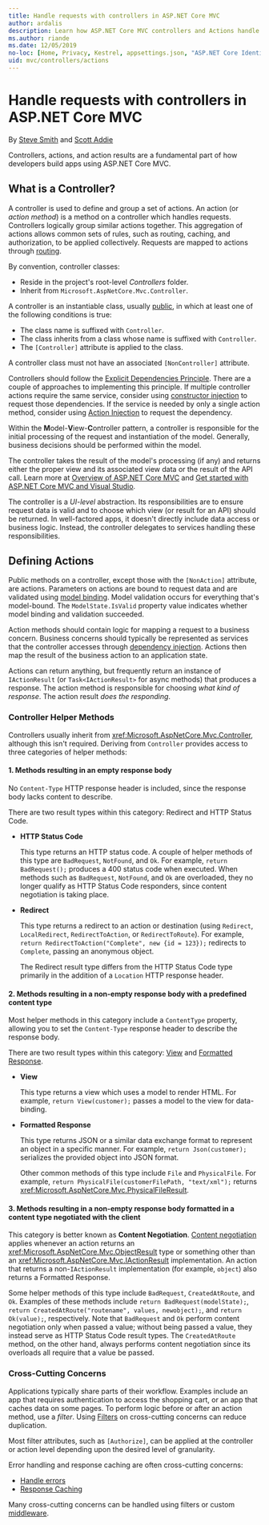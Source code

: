 ```yaml
---
title: Handle requests with controllers in ASP.NET Core MVC
author: ardalis
description: Learn how ASP.NET Core MVC controllers and Actions handle requests and return responses.
ms.author: riande
ms.date: 12/05/2019
no-loc: [Home, Privacy, Kestrel, appsettings.json, "ASP.NET Core Identity", cookie, Cookie, Blazor, "Blazor Server", "Blazor WebAssembly", "Identity", "Let's Encrypt", Razor, SignalR]
uid: mvc/controllers/actions
---
```

# Handle requests with controllers in ASP.NET Core MVC

By [Steve Smith](https://ardalis.com/) and [Scott Addie](https://github.com/scottaddie)

Controllers, actions, and action results are a fundamental part of how developers build apps using ASP.NET Core MVC.

## What is a Controller?

A controller is used to define and group a set of actions. An action (or *action method*) is a method on a controller which handles requests. Controllers logically group similar actions together. This aggregation of actions allows common sets of rules, such as routing, caching, and authorization, to be applied collectively. Requests are mapped to actions through [routing](xref:mvc/controllers/routing).

By convention, controller classes:

* Reside in the project's root-level *Controllers* folder.
* Inherit from `Microsoft.AspNetCore.Mvc.Controller`.

A controller is an instantiable class, usually [public](/dotnet/csharp/language-reference/keywords/public), in which at least one of the following conditions is true:

* The class name is suffixed with `Controller`.
* The class inherits from a class whose name is suffixed with `Controller`.
* The `[Controller]` attribute is applied to the class.

A controller class must not have an associated `[NonController]` attribute.

Controllers should follow the [Explicit Dependencies Principle](/dotnet/standard/modern-web-apps-azure-architecture/architectural-principles#explicit-dependencies). There are a couple of approaches to implementing this principle. If multiple controller actions require the same service, consider using [constructor injection](xref:mvc/controllers/dependency-injection#constructor-injection) to request those dependencies. If the service is needed by only a single action method, consider using [Action Injection](xref:mvc/controllers/dependency-injection#action-injection-with-fromservices) to request the dependency.

Within the **M**odel-**V**iew-**C**ontroller pattern, a controller is responsible for the initial processing of the request and instantiation of the model. Generally, business decisions should be performed within the model.

The controller takes the result of the model's processing (if any) and returns either the proper view and its associated view data or the result of the API call. Learn more at [Overview of ASP.NET Core MVC](xref:mvc/overview) and [Get started with ASP.NET Core MVC and Visual Studio](xref:tutorials/first-mvc-app/start-mvc).

The controller is a *UI-level* abstraction. Its responsibilities are to ensure request data is valid and to choose which view (or result for an API) should be returned. In well-factored apps, it doesn't directly include data access or business logic. Instead, the controller delegates to services handling these responsibilities.

## Defining Actions

Public methods on a controller, except those with the `[NonAction]` attribute, are actions. Parameters on actions are bound to request data and are validated using [model binding](xref:mvc/models/model-binding). Model validation occurs for everything that's model-bound. The `ModelState.IsValid` property value indicates whether model binding and validation succeeded.

Action methods should contain logic for mapping a request to a business concern. Business concerns should typically be represented as services that the controller accesses through [dependency injection](xref:mvc/controllers/dependency-injection). Actions then map the result of the business action to an application state.

Actions can return anything, but frequently return an instance of `IActionResult` (or `Task<IActionResult>` for async methods) that produces a response. The action method is responsible for choosing *what kind of response*. The action result *does the responding*.

### Controller Helper Methods

Controllers usually inherit from <xref:Microsoft.AspNetCore.Mvc.Controller>, although this isn't required. Deriving from `Controller` provides access to three categories of helper methods:

#### 1. Methods resulting in an empty response body

No `Content-Type` HTTP response header is included, since the response body lacks content to describe.

There are two result types within this category: Redirect and HTTP Status Code.

* **HTTP Status Code**

    This type returns an HTTP status code. A couple of helper methods of this type are `BadRequest`, `NotFound`, and `Ok`. For example, `return BadRequest();` produces a 400 status code when executed. When methods such as `BadRequest`, `NotFound`, and `Ok` are overloaded, they no longer qualify as HTTP Status Code responders, since content negotiation is taking place.

* **Redirect**

    This type returns a redirect to an action or destination (using `Redirect`, `LocalRedirect`, `RedirectToAction`, or `RedirectToRoute`). For example, `return RedirectToAction("Complete", new {id = 123});` redirects to `Complete`, passing an anonymous object.

    The Redirect result type differs from the HTTP Status Code type primarily in the addition of a `Location` HTTP response header.

#### 2. Methods resulting in a non-empty response body with a predefined content type

Most helper methods in this category include a `ContentType` property, allowing you to set the `Content-Type` response header to describe the response body.

There are two result types within this category: [View](xref:mvc/views/overview) and [Formatted Response](xref:web-api/advanced/formatting).

* **View**

    This type returns a view which uses a model to render HTML. For example, `return View(customer);` passes a model to the view for data-binding.

* **Formatted Response**

    This type returns JSON or a similar data exchange format to represent an object in a specific manner. For example, `return Json(customer);` serializes the provided object into JSON format.
    
    Other common methods of this type include `File` and `PhysicalFile`. For example, `return PhysicalFile(customerFilePath, "text/xml");` returns <xref:Microsoft.AspNetCore.Mvc.PhysicalFileResult>.

#### 3. Methods resulting in a non-empty response body formatted in a content type negotiated with the client

This category is better known as **Content Negotiation**. [Content negotiation](xref:web-api/advanced/formatting#content-negotiation) applies whenever an action returns an <xref:Microsoft.AspNetCore.Mvc.ObjectResult> type or something other than an <xref:Microsoft.AspNetCore.Mvc.IActionResult> implementation. An action that returns a non-`IActionResult` implementation (for example, `object`) also returns a Formatted Response.

Some helper methods of this type include `BadRequest`, `CreatedAtRoute`, and `Ok`. Examples of these methods include `return BadRequest(modelState);`, `return CreatedAtRoute("routename", values, newobject);`, and `return Ok(value);`, respectively. Note that `BadRequest` and `Ok` perform content negotiation only when passed a value; without being passed a value, they instead serve as HTTP Status Code result types. The `CreatedAtRoute` method, on the other hand, always performs content negotiation since its overloads all require that a value be passed.

### Cross-Cutting Concerns

Applications typically share parts of their workflow. Examples include an app that requires authentication to access the shopping cart, or an app that caches data on some pages. To perform logic before or after an action method, use a *filter*. Using [Filters](xref:mvc/controllers/filters) on cross-cutting concerns can reduce duplication.

Most filter attributes, such as `[Authorize]`, can be applied at the controller or action level depending upon the desired level of granularity.

Error handling and response caching are often cross-cutting concerns:
* [Handle errors](xref:mvc/controllers/filters#exception-filters)
* [Response Caching](xref:performance/caching/response)

Many cross-cutting concerns can be handled using filters or custom [middleware](xref:fundamentals/middleware/index).
